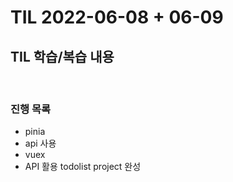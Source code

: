 # TIL 2022-06-08 + 06-09

## TIL 학습/복습 내용

<br>

### 진행 목록

- pinia
- api 사용
- vuex
- API 활용 todolist project 완성

